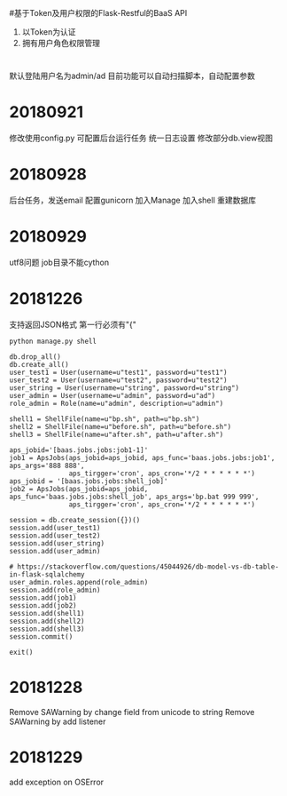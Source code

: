 #基于Token及用户权限的Flask-Restful的BaaS API
1. 以Token为认证
2. 拥有用户角色权限管理

#
默认登陆用户名为admin/ad
目前功能可以自动扫描脚本，自动配置参数

# 20180921
修改使用config.py
可配置后台运行任务
统一日志设置
修改部分db.view视图

# 20180928
后台任务，发送email
配置gunicorn
加入Manage
加入shell
重建数据库

# 20180929
utf8问题
job目录不能cython

# 20181226
支持返回JSON格式
第一行必须有"{"
    
    python manage.py shell
    
    db.drop_all()
    db.create_all()
    user_test1 = User(username=u"test1", password=u"test1")
    user_test2 = User(username=u"test2", password=u"test2")
    user_string = User(username=u"string", password=u"string")
    user_admin = User(username=u"admin", password=u"ad")
    role_admin = Role(name=u"admin", description=u"admin")
    
    shell1 = ShellFile(name=u"bp.sh", path=u"bp.sh")
    shell2 = ShellFile(name=u"before.sh", path=u"before.sh")
    shell3 = ShellFile(name=u"after.sh", path=u"after.sh")
    
    aps_jobid='[baas.jobs.jobs:job1-1]'
    job1 = ApsJobs(aps_jobid=aps_jobid, aps_func='baas.jobs.jobs:job1', aps_args='888 888',
                   aps_tirgger='cron', aps_cron='*/2 * * * * * *')
    aps_jobid = '[baas.jobs.jobs:shell_job]'
    job2 = ApsJobs(aps_jobid=aps_jobid, aps_func='baas.jobs.jobs:shell_job', aps_args='bp.bat 999 999',
                   aps_tirgger='cron', aps_cron='*/2 * * * * * *')
    
    session = db.create_session({})()
    session.add(user_test1)
    session.add(user_test2)
    session.add(user_string)
    session.add(user_admin)

    # https://stackoverflow.com/questions/45044926/db-model-vs-db-table-in-flask-sqlalchemy
    user_admin.roles.append(role_admin)
    session.add(role_admin)
    session.add(job1)
    session.add(job2)
    session.add(shell1)
    session.add(shell2)
    session.add(shell3)
    session.commit()
    
    exit()

# 20181228
Remove SAWarning by change field from unicode to string
Remove SAWarning by add listener

# 20181229
add exception on OSError